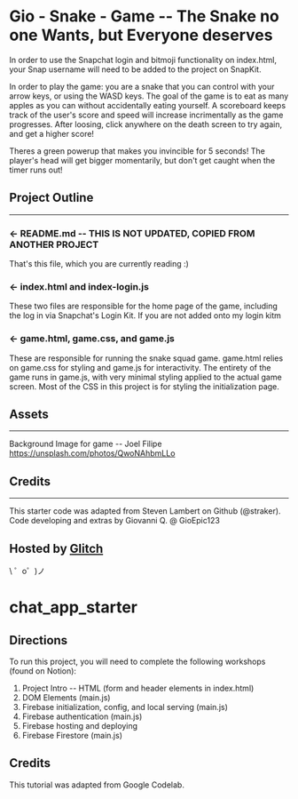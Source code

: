 Gio - Snake - Game -- 
The Snake no one Wants, but Everyone deserves
=================


In order to use the Snapchat login and bitmoji functionality on index.html, your Snap username will need to be added 
to the project on SnapKit. 

In order to play the game: you are a snake that you can control with your arrow keys, or using the WASD keys. 
The goal of the game is to eat as many apples as you can without accidentally eating yourself.
A scoreboard keeps track of the user's score and speed will increase incrimentally as the game progresses.
After loosing, click anywhere on the death screen to try again, and get a higher score!

Theres a green powerup that makes you invincible for 5 seconds! The player's head will get bigger momentarily, but don't get caught when the timer runs out!

Project Outline
------------
---

### ← README.md -- THIS IS NOT UPDATED, COPIED FROM ANOTHER PROJECT

That's this file, which you are currently reading :)

### ← index.html and index-login.js 

These two files are responsible for the home page of the game, including the log in via Snapchat's Login Kit.
If you are not added onto my login kitm 

### ← game.html, game.css, and game.js

These are responsible for running the snake squad game. game.html relies on game.css for styling and game.js for interactivity. 
The entirety of the game runs in game.js, with very minimal styling applied to the actual game screen.
Most of the CSS in this project is for styling the initialization page.

Assets
---
---

Background Image for game -- Joel Filipe
https://unsplash.com/photos/QwoNAhbmLLo


Credits
---
---
This starter code was adapted from Steven Lambert on Github (@straker).
Code developing and extras by Giovanni Q. @ GioEpic123

Hosted by [Glitch](https://glitch.com/)
-------------------

\ ゜o゜)ノ







# chat_app_starter

## Directions
To run this project, you will need to complete the following workshops (found on Notion):

1. Project Intro -- HTML (form and header elements in index.html)
2. DOM Elements (main.js) 
3. Firebase initialization, config, and local serving (main.js) 
4. Firebase authentication (main.js)
5. Firebase hosting and deploying
6. Firebase Firestore (main.js)

## Credits
This tutorial was adapted from Google Codelab. 
